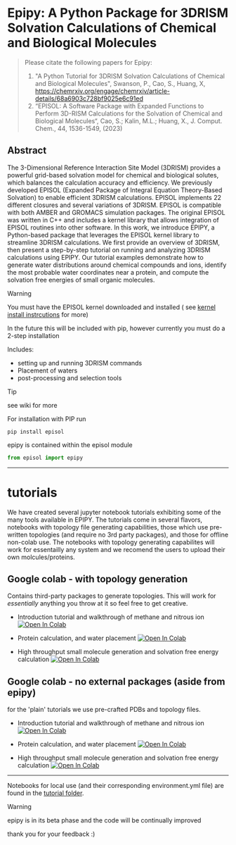 # Epipy: A Python Package for 3DRISM Solvation Calculations of Chemical and Biological Molecules
>Please citate the following papers for Epipy:
>1. "A Python Tutorial for 3DRISM Solvation Calculations of Chemical and Biological Molecules", Swanson, P., Cao, S., Huang, X, https://chemrxiv.org/engage/chemrxiv/article-details/68a6903c728bf9025e6c91ed
>2. “EPISOL: A Software Package with Expanded Functions to Perform 3D-RISM Calculations for the Solvation of Chemical and Biological Molecules“, Cao, S.; Kalin, M.L.; Huang, X., J. Comput. Chem., 44, 1536-1549, (2023)

## Abstract

The 3-Dimensional Reference Interaction Site Model (3DRISM) provides a powerful grid-based solvation model for chemical and biological solutes, which balances the calculation accuracy and efficiency. We previously developed EPISOL (Expanded Package of Integral Equation Theory-Based Solvation) to enable efficient 3DRISM calculations. EPISOL implements 22 different closures and several variations of 3DRISM. EPISOL is compatible with both AMBER and GROMACS simulation packages. The original EPISOL was written in C++ and includes a kernel library that allows integration of EPISOL routines into other software. In this work, we introduce EPIPY, a Python-based package that leverages the EPISOL kernel library to streamline 3DRISM calculations. We first provide an overview of 3DRISM, then present a step-by-step tutorial on running and analyzing 3DRISM calculations using EPIPY. Our tutorial examples demonstrate how to generate water distributions around chemical compounds and ions, identify the most probable water coordinates near a protein, and compute the solvation free energies of small organic molecules. 



> [!WARNING]
> You must have the EPISOL kernel downloaded and installed ( see [kernel install instrcutions](./EPISOL_kernel_install_instrcutions.md) for more)
> 
> In the future this will be included with pip, however currently you must do a 2-step installation

Includes:
* setting up and running 3DRISM commands
* Placement of waters 
* post-processing and selection tools  
>[!TIP]
>see wiki for more

For installation with PIP run 
```
pip install episol
```
epipy is contained within the episol module
```python
from episol import epipy
```
---

# tutorials
We have created several jupyter notebook tutorials exhibiting some of the many tools available in EPIPY. The tutorials come in several flavors, notebooks with topology file generating capabilities, those which use pre-written topologies (and require no 3rd party packages), and those for offline non-colab use. The notebooks with topology generating capabilites will work for essentailly any system and we recomend the users to upload their own molcules/proteins. 

## Google colab - with topology generation  
Contains third-party packages to generate topologies. This will work for _essentially_ anything you throw at it so feel free to get creative.
* Introduction tutorial and walkthrough of methane and nitrous ion [![Open In Colab](https://colab.research.google.com/assets/colab-badge.svg)](https://colab.research.google.com/github/EPISOLrelease/EPIPY/blob/main/Colab_tutorials/episol_methane_and_nitrous_tutorial_release.ipynb)
  
* Protein calculation, and water placement [![Open In Colab](https://colab.research.google.com/assets/colab-badge.svg)](https://colab.research.google.com/github/EPISOLrelease/EPIPY/blob/main/Colab_tutorials/episol_protein_and_water_placement_release.ipynb)

* High throughput small molecule generation and solvation free energy calculation [![Open In Colab](https://colab.research.google.com/assets/colab-badge.svg)](https://colab.research.google.com/github/EPISOLrelease/EPIPY/blob/main/Colab_tutorials/episol_small_molecule_high_throughput_release.ipynb)


## Google colab - no external packages (aside from epipy) 
for the 'plain' tutorials we use pre-crafted PDBs and topology files.

* Introduction tutorial and walkthrough of methane and nitrous ion [![Open In Colab](https://colab.research.google.com/assets/colab-badge.svg)](https://colab.research.google.com/github/EPISOLrelease/EPIPY/blob/main/Colab_tutorials/plain_methane_and_nitrous_tutorial_notebook.ipynb)
  
* Protein calculation, and water placement [![Open In Colab](https://colab.research.google.com/assets/colab-badge.svg)](https://colab.research.google.com/github/EPISOLrelease/EPIPY/blob/main/Colab_tutorials/plain_protein_and_water_placement_notebook.ipynb)

* High throughput small molecule generation and solvation free energy calculation  [![Open In Colab](https://colab.research.google.com/assets/colab-badge.svg)](https://colab.research.google.com/github/EPISOLrelease/EPIPY/blob/main/Colab_tutorials/plain_episol_small_molecule_high_throughput.ipynb)

---
Notebooks for local use (and their corresponding environment.yml file) are found in the [tutorial folder](./tutorials). 

> [!WARNING]
> epipy is in its beta phase and the code will be continually improved
>
> thank you for your feedback :)
